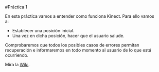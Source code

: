 #Práctica 1

En esta práctica vamos a entender como funciona Kinect. Para ello vamos a:
- Establecer una posición inicial.
- Una vez en dicha posición, hacer que el usuario salude.

Comprobaremos que todos los posibles casos de errores permitan recuperación e informaremos en todo momento al usuario de lo que está ocurriendo.

Mira la [Wiki](WIKI.md).
